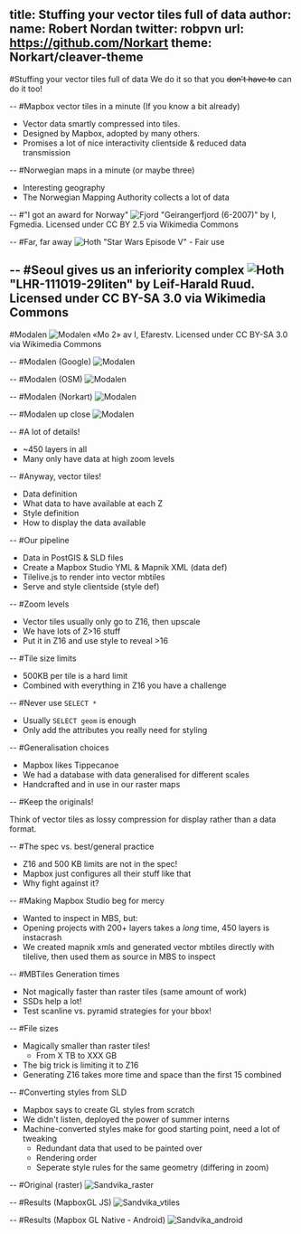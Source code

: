 title: Stuffing your vector tiles full of data
author:
  name: Robert Nordan
  twitter: robpvn
  url: https://github.com/Norkart
theme: Norkart/cleaver-theme
--
#Stuffing your vector tiles full of data
We do it so that you <s>don't have to</s> can do it too!

--
#Mapbox vector tiles in a minute (If you know a bit already)
 - Vector data smartly compressed into tiles.
 - Designed by Mapbox, adopted by many others.
 - Promises a lot of nice interactivity clientside & reduced data transmission

-- 
#Norwegian maps in a minute (or maybe three)
 - Interesting geography
 - The Norwegian Mapping Authority collects a lot of data
  
--
#"I got an award for Norway"
![Fjord](Geirangerfjord.jpg)
"Geirangerfjord (6-2007)" by I, Fgmedia. Licensed under CC BY 2.5 via Wikimedia Commons

--
#Far, far away
![Hoth](hoth_luke.jpeg)
"Star Wars Episode V" - Fair use

--
#Seoul gives us an inferiority complex
![Hoth](oslo_skyline.jpg)
"LHR-111019-29liten" by Leif-Harald Ruud. Licensed under CC BY-SA 3.0 via Wikimedia Commons
--
#Modalen
![Modalen](Modalen_live.jpg)
«Mo 2» av I, Efarestv. Licensed under CC BY-SA 3.0 via Wikimedia Commons

--
#Modalen (Google)
![Modalen](Modalen_Google.PNG)

--
#Modalen (OSM)
![Modalen](Modalen_OSM.PNG)

--
#Modalen (Norkart)
![Modalen](Modalen_WEBATLAS.PNG)

--
#Modalen up close
![Modalen](Modalen_centre.PNG)

--
#A lot of details!

 - ~450 layers in all
 - Many only have data at high zoom levels

--
#Anyway, vector tiles!

 - Data definition 
  - What data to have available at each Z 
 - Style definition
  - How to display the data available

--
#Our pipeline

 - Data in PostGIS & SLD files
 - Create a Mapbox Studio YML & Mapnik XML (data def)
 - Tilelive.js to render into vector mbtiles
 - Serve and style clientside (style def)
 
--
#Zoom levels

 - Vector tiles usually only go to Z16, then upscale
 - We have lots of Z>16 stuff
 - Put it in Z16 and use style to reveal >16
 
--
#Tile size limits

 - 500KB per tile is a hard limit
 - Combined with everything in Z16 you have a challenge

--
#Never use `SELECT *`

 - Usually `SELECT geom` is enough
 - Only add the attributes you really need for styling

--
#Generalisation choices

 - Mapbox likes Tippecanoe
 - We had a database with data generalised for different scales
  - Handcrafted and in use in our raster maps

--
#Keep the originals!

Think of vector tiles as lossy compression for display rather than a data format.

--
#The spec vs. best/general practice

 - Z16 and 500 KB limits are not in the spec!
 - Mapbox just configures all their stuff like that
 - Why fight against it?

--
#Making Mapbox Studio beg for mercy

 - Wanted to inspect in MBS, but:
 - Opening projects with 200+ layers takes a _long_ time, 450 layers is instacrash
 - We created mapnik xmls and generated vector mbtiles directly with tilelive, then used them as source in MBS to inspect

--
#MBTiles Generation times

 - Not magically faster than raster tiles (same amount of work)
 - SSDs help a lot!
 - Test scanline vs. pyramid strategies for your bbox!

--
#File sizes
 - Magically smaller than raster tiles!
   - From X TB to XXX GB
 - The big trick is limiting it to Z16
  - Generating Z16 takes more time and space than the first 15 combined

--
#Converting styles from SLD
 - Mapbox says to create GL styles from scratch
 - We didn't listen, deployed the power of summer interns
 - Machine-converted styles make for good starting point, need a lot of tweaking
   - Redundant data that used to be painted over
   - Rendering order
   - Seperate style rules for the same geometry (differing in zoom)

--
#Original (raster)
 ![Sandvika_raster](sandvika_raster.PNG)

--
#Results (MapboxGL JS)
 ![Sandvika_vtiles](sandvika_vtiles.PNG)
 
--
#Results (Mapbox GL Native - Android)
 ![Sandvika_android](sandvika_android.png)

